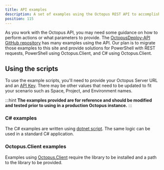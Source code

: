 ```yaml
---
title: API examples
description: A set of examples using the Octopus REST API to accomplish tasks.
position: 115
---
```


As you work with the Octopus API, you may need some guidance on how to perform actions or what parameters to provide. The [OctopusDeploy-API GitHub repository](https://github.com/OctopusDeploy/OctopusDeploy-Api) has many examples using the API. Our plan is to migrate those examples to this site and provide solutions for PowerShell with REST requests, PowerShell using Octopus.Client, and C# using Octopus.Client.

## Using the scripts

To use the example scripts, you'll need to provide your Octopus Server URL and an [API Key](/docs/octopus-rest-api/how-to-create-an-api-key.md). There may be other values that need to be updated to fit your scenario such as Space, Project, and Environment names.

:::hint
**The examples provided are for reference and should be modified and tested prior to using in a production Octopus instance.**
:::

### C# examples

The C# examples are written using [dotnet script](https://github.com/filipw/dotnet-script). The same logic can be used in a standard C# application.

### Octopus.Client examples

Examples using [Octopus.Client](/docs/octopus-rest-api/octopus.client.md) require the library to be installed and a path to the library to be provided.
